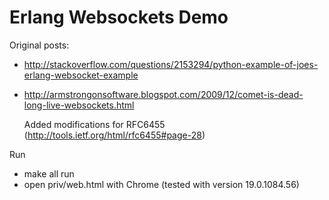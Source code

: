 Erlang Websockets Demo
======================

Original posts:

* http://stackoverflow.com/questions/2153294/python-example-of-joes-erlang-websocket-example
* http://armstrongonsoftware.blogspot.com/2009/12/comet-is-dead-long-live-websockets.html

  Added modifications for RFC6455 (http://tools.ietf.org/html/rfc6455#page-28)

Run
  * make all run
  * open priv/web.html with Chrome (tested with version 19.0.1084.56)

